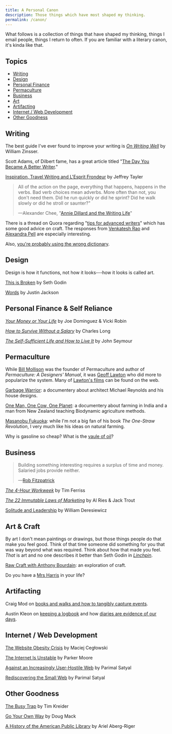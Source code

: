 ```yaml
---
title: A Personal Canon
description: Those things which have most shaped my thinking.
permalink: /canon/
---
```


What follows is a collection of things that have shaped my thinking, things I email people, things I return to often. If you are familiar with a literary canon, it's kinda like that.

## Topics

- [Writing](#writing)
- [Design](#design)
- [Personal Finance](#personal-finance--self-reliance)
- [Permaculture](#permaculture)
- [Business](#business)
- [Art](#art--craft)
- [Artifacting](#artifacting)
- [Internet / Web Development](#internet--web-development)
- [Other Goodness](#other-goodness)

## Writing

The best guide I've ever found to improve your writing is [_On Writing Well_](https://www.worldcat.org/title/on-writing-well-the-classic-guide-to-writing-nonfiction/oclc/958366043) by William Zinsser.

Scott Adams, of Dilbert fame, has a great article titled "[The Day You Became A Better Writer](http://dilbertblog.typepad.com/the_dilbert_blog/2007/06/the_day_you_bec.html)."

[Inspiration, Travel Writing and L'Esprit Frondeur](http://www.worldhum.com/features/speakers-corner/inspiration-travel-writing-and-lesprit-frondeur-20100216/) by Jeffrey Tayler

<blockquote>
  <p>All of the action on the page, everything that happens, happens in the verbs. Bad verb choices mean adverbs. More often than not, you don't need them. Did he run quickly or did he sprint? Did he walk slowly or did he stroll or saunter?"</p>
  <p class="cite">—Alexander Chee, "<a href="https://themorningnews.org/article/annie-dillard-and-the-writing-life">Annie Dillard and the Writing Life</a>"</p>
</blockquote>

There is a thread on Quora regarding "[tips for advanced writers](https://www.quora.com/What-are-some-tips-for-advanced-writers-How-do-you-push-your-writing-into-excellency-territory)" which has some good advice on craft. The responses from [Venkatesh Rao](https://www.quora.com/What-are-some-tips-for-advanced-writers-How-do-you-push-your-writing-into-excellency-territory/answer/Venkatesh-Rao) and [Alexandra Pell](https://www.quora.com/What-are-some-tips-for-advanced-writers-How-do-you-push-your-writing-into-excellency-territory/answer/Alexandra-Pell) are especially interesting.

Also, [you're probably using the wrong dictionary](http://jsomers.net/blog/dictionary).

## Design

Design is how it functions, not how it looks---how it looks is called art.

[This is Broken](https://www.ted.com/talks/seth_godin_this_is_broken_1) by Seth Godin

[Words](https://justinjackson.ca/words.html) by Justin Jackson

## Personal Finance & Self Reliance

[_Your Money or Your Life_](https://www.worldcat.org/title/your-money-or-your-life-9-steps-to-transforming-your-relationship-with-money-and-achieving-financial-independence/oclc/1086472188) by Joe Dominguez & Vicki Robin

[_How to Survive Without a Salary_](https://www.worldcat.org/title/how-to-survive-without-a-salary/oclc/1064491571) by Charles Long

[_The Self-Sufficient Life and How to Live It_](https://www.worldcat.org/title/self-sufficient-life-and-how-to-live-it-the-complete-back-to-basics-guide/oclc/1020311752) by John Seymour

## Permaculture

While [Bill Mollison](https://en.wikipedia.org/wiki/Bill_Mollison) was the founder of Permaculture and author of _Permaculture: A Designers' Manual_, it was [Geoff Lawton](https://en.wikipedia.org/wiki/Geoff_Lawton) who did more to popularize the system. Many of [Lawton's films](https://en.wikipedia.org/wiki/Geoff_Lawton#Films) can be found on the web.

[Garbage Warrior](http://www.garbagewarrior.com/): a documentery about architect Michael Reynolds and his house designs.

[One Man, One Cow, One Planet](https://www.imdb.com/title/tt1201582/): a documentery about farming in India and a man from New Zealand teaching Biodynamic agriculture methods.

[Masanobu Fukuoka](https://en.wikipedia.org/wiki/Masanobu_Fukuoka): while I'm not a big fan of his book _The One-Straw Revolution_, I very much like his ideas on natural farming.

Why is gasoline so cheap? What is the [vaule of oil](https://www.youtube.com/watch?v=0agWKj966Ho)?

## Business

<blockquote>
  <p>Building something interesting requires a surplus of time and money. Salaried jobs provide neither.</p>
  <p class="cite">—<a href="https://web.archive.org/web/20131227140756/thestartuptoolkit.com/blog/2012/12/how-to-screw-up-your-life-by-getting-promoted/">Rob Fitzpatrick</a></p>
</blockquote>

[_The 4-Hour Workweek_](https://www.worldcat.org/title/4-hour-workweek-escape-9-5-live-anywhere-and-join-the-new-rich/oclc/944072533) by Tim Ferriss

[_The 22 Immutable Laws of Marketing_](https://www.worldcat.org/title/22-immutable-laws-of-marketing-violate-them-at-your-own-risk/oclc/1004798382) by Al Ries & Jack Trout

[Solitude and Leadership](https://theamericanscholar.org/solitude-and-leadership/) by William Deresiewicz

## Art & Craft

By art I don't mean paintings or drawings, but those things people do that make you feel good. Think of that time someone did something for you that was way beyond what was required. Think about how that made you feel. _That_ is art and no one describes it better than Seth Godin in [_Linchpin_](https://www.worldcat.org/title/linchpin-are-you-indispensable/oclc/1022214502).

[Raw Craft with Anthony Bourdain](https://www.youtube.com/playlist?list=PLdg0QhLNc29XuXmmv5Vu__bfNUeZI76ve): an exploration of craft.

Do you have a [Mrs Harris](https://www.youtube.com/watch?v=C79pemxkf3U) in your life?

## Artifacting

Craig Mod on [books and walks and how to tangibly capture events](https://craigmod.com/essays/books_experiences_edges/).

Austin Kleon on [keeping a logbook](https://austinkleon.com/2010/01/31/logbook/) and how [diaries are evidence of our days](https://austinkleon.com/2017/11/29/evidence/).

## Internet / Web Development

[The Website Obesity Crisis](https://idlewords.com/talks/website_obesity.htm) by Maciej Cegłowski

[The Internet Is Unstable](https://byparker.com/blog/2017/the-internet-is-unstable/) by Parker Moore

[Against an Increasingly User-Hostile Web](https://neustadt.fr/essays/against-a-user-hostile-web/) by Parimal Satyal

[Rediscovering the Small Web](https://neustadt.fr/essays/the-small-web/) by Parimal Satyal

## Other Goodness

[The Busy Trap](https://opinionator.blogs.nytimes.com/2012/06/30/the-busy-trap/) by Tim Kreider

[Go Your Own Way](https://themorningnews.org/article/go-your-own-way) by Doug Mack

[A History of the American Public Library](https://www.arielabergriger.com/article-libraries) by Ariel Aberg-Riger
